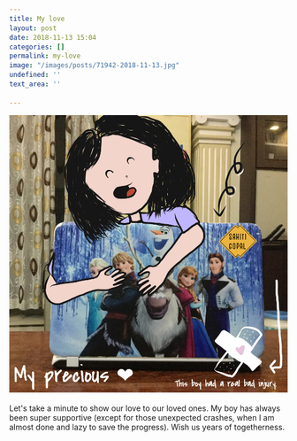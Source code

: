 ```yaml
---
title: My love
layout: post
date: 2018-11-13 15:04
categories: []
permalink: my-love
image: "/images/posts/71942-2018-11-13.jpg"
undefined: ''
text_area: ''

---
```

![](/images/posts/71942-2018-11-13.jpg)

Let's take a minute to show our love to our loved ones. My boy has always been super supportive (except for those unexpected crashes, when I am almost done and lazy to save the progress). Wish us years of togetherness.